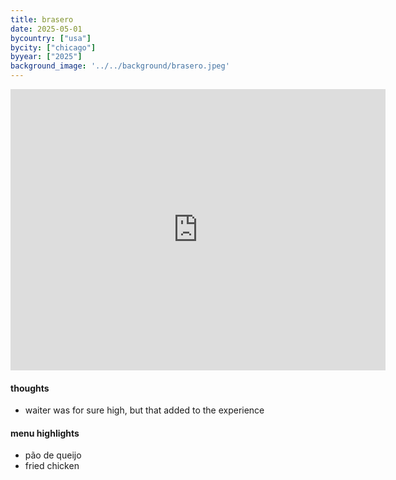 ```yaml
---
title: brasero
date: 2025-05-01
bycountry: ["usa"]
bycity: ["chicago"]
byyear: ["2025"]
background_image: '../../background/brasero.jpeg'
---
```


<iframe src="https://www.google.com/maps/embed?pb=!1m18!1m12!1m3!1d2969.8675744402362!2d-87.67278922330912!3d41.89570497123975!2m3!1f0!2f0!3f0!3m2!1i1024!2i768!4f13.1!3m3!1m2!1s0x880e2d32d6eab0b9%3A0x2fb47ee5c486b28a!2sBrasero!5e0!3m2!1sen!2sus!4v1750893253909!5m2!1sen!2sus" width="600" height="450" style="border:0;" allowfullscreen="" loading="lazy" referrerpolicy="no-referrer-when-downgrade"></iframe>

#### thoughts
* waiter was for sure high, but that added to the experience

#### menu highlights
* pão de queijo
* fried chicken